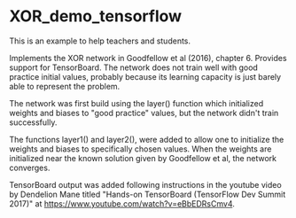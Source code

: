 # XOR_demo_tensorflow
This is an example to help teachers and students.

Implements the XOR network in Goodfellow et al (2016), chapter 6.
Provides support for TensorBoard.
The network does not train well with good practice initial values, probably
because its learning capacity is just barely able to represent the problem.

The network was first build using the layer() function which initialized weights
and biases to "good practice" values, but the network didn't train successfully.

The functions layer1() and layer2(), were added to allow one to initialize the weights
and biases to specifically chosen values. When the weights are initialized near the known
solution given by Goodfellow et al, the network converges.

TensorBoard output was added following instructions in the youtube video by
Dendelion Mane titled "Hands-on TensorBoard (TensorFlow Dev Summit 2017)"
at https://www.youtube.com/watch?v=eBbEDRsCmv4.
